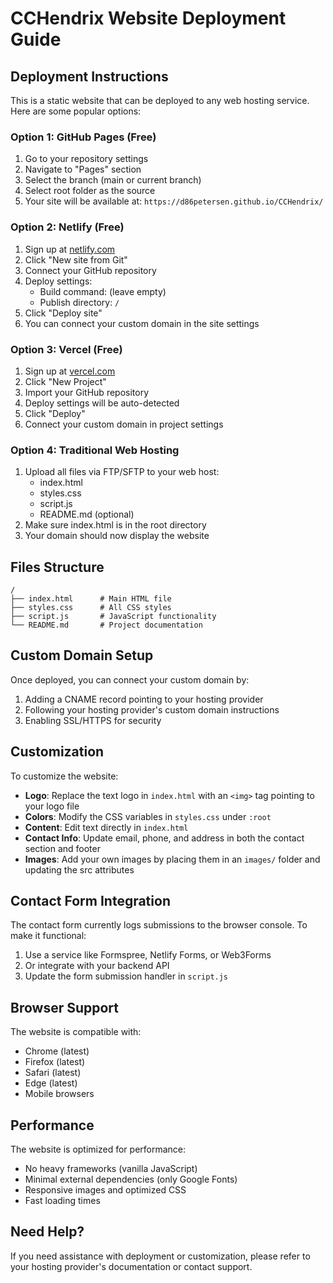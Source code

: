 # CCHendrix Website Deployment Guide

## Deployment Instructions

This is a static website that can be deployed to any web hosting service. Here are some popular options:

### Option 1: GitHub Pages (Free)
1. Go to your repository settings
2. Navigate to "Pages" section
3. Select the branch (main or current branch)
4. Select root folder as the source
5. Your site will be available at: `https://d86petersen.github.io/CCHendrix/`

### Option 2: Netlify (Free)
1. Sign up at [netlify.com](https://netlify.com)
2. Click "New site from Git"
3. Connect your GitHub repository
4. Deploy settings:
   - Build command: (leave empty)
   - Publish directory: `/`
5. Click "Deploy site"
6. You can connect your custom domain in the site settings

### Option 3: Vercel (Free)
1. Sign up at [vercel.com](https://vercel.com)
2. Click "New Project"
3. Import your GitHub repository
4. Deploy settings will be auto-detected
5. Click "Deploy"
6. Connect your custom domain in project settings

### Option 4: Traditional Web Hosting
1. Upload all files via FTP/SFTP to your web host:
   - index.html
   - styles.css
   - script.js
   - README.md (optional)
2. Make sure index.html is in the root directory
3. Your domain should now display the website

## Files Structure
```
/
├── index.html      # Main HTML file
├── styles.css      # All CSS styles
├── script.js       # JavaScript functionality
└── README.md       # Project documentation
```

## Custom Domain Setup
Once deployed, you can connect your custom domain by:
1. Adding a CNAME record pointing to your hosting provider
2. Following your hosting provider's custom domain instructions
3. Enabling SSL/HTTPS for security

## Customization
To customize the website:
- **Logo**: Replace the text logo in `index.html` with an `<img>` tag pointing to your logo file
- **Colors**: Modify the CSS variables in `styles.css` under `:root`
- **Content**: Edit text directly in `index.html`
- **Contact Info**: Update email, phone, and address in both the contact section and footer
- **Images**: Add your own images by placing them in an `images/` folder and updating the src attributes

## Contact Form Integration
The contact form currently logs submissions to the browser console. To make it functional:
1. Use a service like Formspree, Netlify Forms, or Web3Forms
2. Or integrate with your backend API
3. Update the form submission handler in `script.js`

## Browser Support
The website is compatible with:
- Chrome (latest)
- Firefox (latest)
- Safari (latest)
- Edge (latest)
- Mobile browsers

## Performance
The website is optimized for performance:
- No heavy frameworks (vanilla JavaScript)
- Minimal external dependencies (only Google Fonts)
- Responsive images and optimized CSS
- Fast loading times

## Need Help?
If you need assistance with deployment or customization, please refer to your hosting provider's documentation or contact support.
